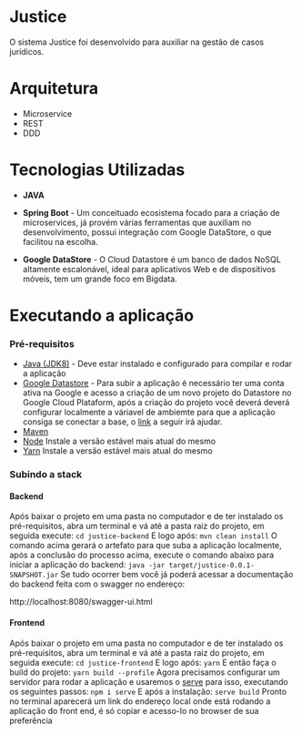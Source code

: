 # Justice

O sistema Justice foi desenvolvido para auxiliar na gestão de casos jurídicos.

# Arquitetura
- Microservice
- REST
- DDD

# Tecnologias Utilizadas
- **JAVA**

- **Spring Boot** - Um conceituado ecosistema focado para a criação de microservices, já provém várias ferramentas que auxiliam no desenvolvimento, possui integração com Google DataStore, o que facilitou na escolha.

- **Google DataStore** - O Cloud Datastore é um banco de dados NoSQL altamente escalonável, ideal para aplicativos Web e de dispositivos móveis, tem um grande foco em Bigdata.

# Executando a aplicação
### Pré-requisitos
- [Java (JDK8)](https://docs.oracle.com/javase/8/docs/technotes/guides/install/install_overview.html) - Deve estar instalado e configurado para compilar e rodar a aplicação
- [Google Datastore](https://cloud.google.com/datastore) - Para subir a aplicação é necessário ter uma conta ativa na Google e acesso a criação de um novo projeto do Datastore no Google Cloud Plataform, após a criação do projeto você deverá deverá configurar localmente a váriavel de ambiemte para que a aplicação consiga se conectar a base, o [link](https://cloud.spring.io/spring-cloud-gcp/1.1.x/single/spring-cloud-gcp.html#_credentials) a seguir irá ajudar. 
- [Maven](https://maven.apache.org/install.html)
- [Node](https://nodejs.org/en/download/) Instale a versão estável mais atual do mesmo
- [Yarn](https://classic.yarnpkg.com/pt-BR/docs/install/#debian-stable) Instale a versão estável mais atual do mesmo

### Subindo a stack

#### Backend
Após baixar o projeto em uma pasta no computador e de ter instalado os pré-requisitos, abra um terminal e vá até a pasta raiz do projeto, em seguida execute:
		`cd justice-backend`
E logo após:
    `mvn clean install`
O comando acima gerará o artefato para que suba a aplicação localmente, após a conclusão do processo acima, execute o comando abaixo para iniciar a aplicação do backend:
    `java -jar target/justice-0.0.1-SNAPSHOT.jar`
Se tudo ocorrer bem você já poderá acessar a documentação do backend feita com o swagger no endereço:

http://localhost:8080/swagger-ui.html

#### Frontend
Após baixar o projeto em uma pasta no computador e de ter instalado os pré-requisitos, abra um terminal e vá até a pasta raiz do projeto, em seguida execute:
		`cd justice-frontend`
E logo após:
    `yarn`
E então faça o build do projeto:
    `yarn build --profile`
Agora precisamos configurar um servidor para rodar a aplicação e usaremos o [serve](https://www.npmjs.com/package/serve) para isso, executando os seguintes passos: 
    `npm i serve`
E após a instalação:
    `serve build`
Pronto no terminal aparecerá um link do endereço local onde está rodando a aplicação do front end, é só copiar e acesso-lo no browser de sua preferência    
